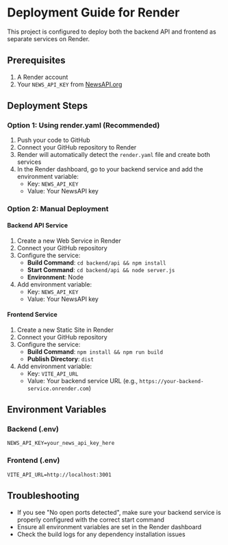 # Deployment Guide for Render

This project is configured to deploy both the backend API and frontend as separate services on Render.

## Prerequisites

1. A Render account
2. Your `NEWS_API_KEY` from [NewsAPI.org](https://newsapi.org/)

## Deployment Steps

### Option 1: Using render.yaml (Recommended)

1. Push your code to GitHub
2. Connect your GitHub repository to Render
3. Render will automatically detect the `render.yaml` file and create both services
4. In the Render dashboard, go to your backend service and add the environment variable:
   - Key: `NEWS_API_KEY`
   - Value: Your NewsAPI key

### Option 2: Manual Deployment

#### Backend API Service

1. Create a new Web Service in Render
2. Connect your GitHub repository
3. Configure the service:
   - **Build Command**: `cd backend/api && npm install`
   - **Start Command**: `cd backend/api && node server.js`
   - **Environment**: Node
4. Add environment variable:
   - Key: `NEWS_API_KEY`
   - Value: Your NewsAPI key

#### Frontend Service

1. Create a new Static Site in Render
2. Connect your GitHub repository
3. Configure the service:
   - **Build Command**: `npm install && npm run build`
   - **Publish Directory**: `dist`
4. Add environment variable:
   - Key: `VITE_API_URL`
   - Value: Your backend service URL (e.g., `https://your-backend-service.onrender.com`)

## Environment Variables

### Backend (.env)
```
NEWS_API_KEY=your_news_api_key_here
```

### Frontend (.env)
```
VITE_API_URL=http://localhost:3001
```

## Troubleshooting

- If you see "No open ports detected", make sure your backend service is properly configured with the correct start command
- Ensure all environment variables are set in the Render dashboard
- Check the build logs for any dependency installation issues 